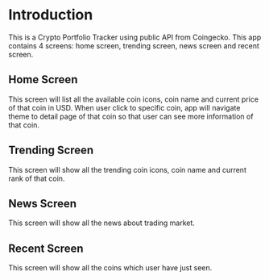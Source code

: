 # Introduction

This is a Crypto Portfolio Tracker using public API from Coingecko. This app contains 4 screens:
home screen, trending screen, news screen and recent screen.

## Home Screen

This screen will list all the available coin icons, coin name and current price of that coin in USD.
When user click to specific coin, app will navigate theme to detail page of that coin so that user
can see more information of that coin.

## Trending Screen

This screen will show all the trending coin icons, coin name and current rank of that coin.

## News Screen

This screen will show all the news about trading market.

## Recent Screen

This screen will show all the coins which user have just seen.